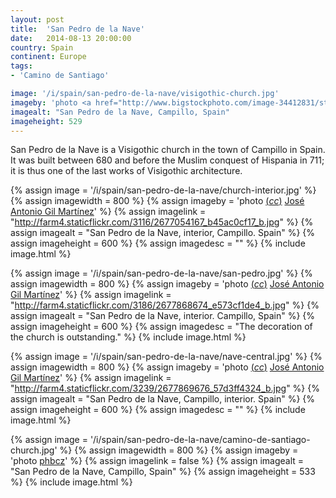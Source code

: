 ```yaml
---
layout: post
title:  'San Pedro de la Nave'
date:   2014-08-13 20:00:00
country: Spain
continent: Europe
tags:
- 'Camino de Santiago'

image: '/i/spain/san-pedro-de-la-nave/visigothic-church.jpg'
imageby: 'photo <a href="http://www.bigstockphoto.com/image-34412831/stock-photo-church-of-san-pedro-de-la-nave">phbcz</a>'
imagealt: "San Pedro de la Nave, Campillo, Spain"
imageheight: 529
---
```

San Pedro de la Nave is a Visigothic church in the town of Campillo in Spain. It was built between 680 and before the Muslim conquest of Hispania in 711; it is thus one of the last works of Visigothic architecture.

<!-- img -->
{% assign image = '/i/spain/san-pedro-de-la-nave/church-interior.jpg' %}
{% assign imagewidth = 800 %}
{% assign imageby = 'photo <a title="License: Attribution 2.0 Generic" href="https://creativecommons.org/licenses/by/2.0/">(<em>cc</em>)</a> <a href="http://www.flickr.com/photos/freecat/2677054167">José Antonio Gil Martínez</a>' %}
{% assign imagelink = "http://farm4.staticflickr.com/3116/2677054167_b45ac0cf17_b.jpg" %}
{% assign imagealt = "San Pedro de la Nave, interior, Campillo. Spain" %}
{% assign imageheight = 600 %}
{% assign imagedesc = "" %}
{% include image.html %}

{% assign image = '/i/spain/san-pedro-de-la-nave/san-pedro.jpg' %}
{% assign imagewidth = 800 %}
{% assign imageby = 'photo <a title="License: Attribution 2.0 Generic" href="https://creativecommons.org/licenses/by/2.0/">(<em>cc</em>)</a> <a href="http://www.flickr.com/photos/freecat/2677868674">José Antonio Gil Martínez</a>' %}
{% assign imagelink = "http://farm4.staticflickr.com/3186/2677868674_e573cf1de4_b.jpg" %}
{% assign imagealt = "San Pedro de la Nave, interior. Campillo, Spain" %}
{% assign imageheight = 600 %}
{% assign imagedesc = "The decoration of the church is outstanding." %}
{% include image.html %}

{% assign image = '/i/spain/san-pedro-de-la-nave/nave-central.jpg' %}
{% assign imagewidth = 800 %}
{% assign imageby = 'photo <a title="License: Attribution 2.0 Generic" href="https://creativecommons.org/licenses/by/2.0/">(<em>cc</em>)</a> <a href="http://www.flickr.com/photos/freecat/2677869676">José Antonio Gil Martínez</a>' %}
{% assign imagelink = "http://farm4.staticflickr.com/3239/2677869676_57d3ff4324_b.jpg" %}
{% assign imagealt = "San Pedro de la Nave, Campillo, interior. Spain" %}
{% assign imageheight = 600 %}
{% assign imagedesc = "" %}
{% include image.html %}

{% assign image = '/i/spain/san-pedro-de-la-nave/camino-de-santiago-church.jpg' %}
{% assign imagewidth = 800 %}
{% assign imageby = 'photo <a href="http://www.bigstockphoto.com/image-16108235/stock-photo-road-to-santiago-de-compostela">phbcz</a>' %}
{% assign imagelink = false %}
{% assign imagealt = "San Pedro de la Nave, Campillo, Spain" %}
{% assign imageheight = 533 %}
{% include image.html %}

